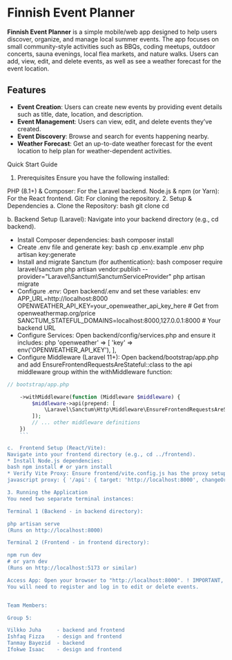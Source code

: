 
# Finnish Event Planner

**Finnish Event Planner** is a simple mobile/web app designed to help users discover, organize, and manage local summer events. The app focuses on small community-style activities such as BBQs, coding meetups, outdoor concerts, sauna evenings, local flea markets, and nature walks. Users can add, view, edit, and delete events, as well as see a weather forecast for the event location.

## Features

- **Event Creation**: Users can create new events by providing event details such as title, date, location, and description.
- **Event Management**: Users can view, edit, and delete events they’ve created.
- **Event Discovery**: Browse and search for events happening nearby.
- **Weather Forecast**: Get an up-to-date weather forecast for the event location to help plan for weather-dependent activities.


Quick Start Guide
1. Prerequisites
Ensure you have the following installed:

PHP (8.1+) & Composer: For the Laravel backend.
Node.js & npm (or Yarn): For the React frontend.
Git: For cloning the repository.
2. Setup & Dependencies
a.  Clone the Repository:
bash git clone <your-repository-url> cd <your-project-directory-name>

b.  Backend Setup (Laravel):
Navigate into your backend directory (e.g., cd backend).
* Install Composer dependencies:
bash composer install
* Create .env file and generate key:
bash cp .env.example .env php artisan key:generate
* Install and migrate Sanctum (for authentication):
bash composer require laravel/sanctum php artisan vendor:publish --provider="Laravel\Sanctum\SanctumServiceProvider" php artisan migrate
* Configure .env: Open backend/.env and set these variables:
env APP_URL=http://localhost:8000 OPENWEATHER_API_KEY=your_openweather_api_key_here # Get from openweathermap.org/price SANCTUM_STATEFUL_DOMAINS=localhost:8000,127.0.0.1:8000 # Your backend URL
* Configure Services: Open backend/config/services.php and ensure it includes:
php 'openweather' => [ 'key' => env('OPENWEATHER_API_KEY'), ],
* Configure Middleware (Laravel 11+): Open backend/bootstrap/app.php and add EnsureFrontendRequestsAreStateful::class to the api middleware group within the withMiddleware function:
```php
// bootstrap/app.php

    ->withMiddleware(function (Middleware $middleware) {
        $middleware->api(prepend: [
            \Laravel\Sanctum\Http\Middleware\EnsureFrontendRequestsAreStateful::class,
        ]);
        // ... other middleware definitions
    })
    ```

c.  Frontend Setup (React/Vite):
Navigate into your frontend directory (e.g., cd ../frontend).
* Install Node.js dependencies:
bash npm install # or yarn install
* Verify Vite Proxy: Ensure frontend/vite.config.js has the proxy setup:
javascript proxy: { '/api': { target: 'http://localhost:8000', changeOrigin: true } }

3. Running the Application
You need two separate terminal instances:

Terminal 1 (Backend - in backend directory):

php artisan serve
(Runs on http://localhost:8000)

Terminal 2 (Frontend - in frontend directory):

npm run dev
# or yarn dev
(Runs on http://localhost:5173 or similar)

Access App: Open your browser to "http://localhost:8000". ! IMPORTANT, needs to be this backend url!
You will need to register and log in to edit or delete events.


Team Members:

Group 5:

Vilkko Juha     - backend and frontend 
Ishfaq Fizza    - design and frontend
Tanmay Bayezid  - backend 
Ifokwe Isaac    - design and frontend 
